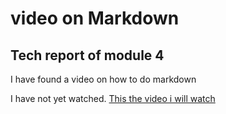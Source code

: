# video on Markdown
## Tech report of module 4

I have found a video on how to do markdown

I have not yet watched.
[This the video i will watch](https://www.youtube.com/watch?v=qhoXn4bIE1s)
